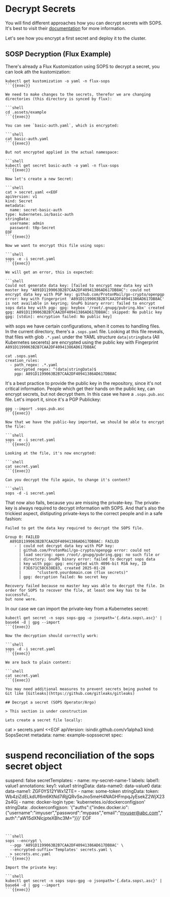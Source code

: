 # Decrypt Secrets

You will find different approaches how you can decrypt secrets with SOPS. It's best to visit their [documentation](https://getsops.io/) for more information.

Let's see how you encrypt a first secret and deploy it to the cluster.

## SOSP Decryption (Flux Example)

There's already a Flux Kustomization using SOPS to decrypt a secret, you can look ath the kustomization:

```shell
kubectl get kustomization -o yaml -n flux-sops
```{{exec}}

We need to make changes to the secrets, therefor we are changing directories (this directory is synced by flux):

```shell
cd .assets/example
```{{exec}}

You can see `basic-auth.yaml`, which is encrypted:

```shell
cat basic-auth.yaml
```{{exec}}

But not encrypted applied in the actual namespace:

```shell
kubectl get secret basic-auth -o yaml -n flux-sops
```{{exec}}

Now let's create a new Secret:

```shell
cat > secret.yaml <<EOF
apiVersion: v1
kind: Secret
metadata:
  name: secret-basic-auth
type: kubernetes.io/basic-auth
stringData:
  username: admin
  password: t0p-Secret
EOF
```{{exec}}

Now we want to encrypt this file using sops:

```shell
sops -e -i secret.yaml
```{{exec}}

We will get an error, this is expected:

```shell
Could not generate data key: [failed to encrypt new data key with master key "A891D1199063B2B7CAA2DF40941386AD617DB8AC": could not encrypt data key with PGP key: github.com/ProtonMail/go-crypto/openpgp error: key with fingerprint 'A891D1199063B2B7CAA2DF40941386AD617DB8AC' is not available in keyring; GnuPG binary error: failed to encrypt sops data key with pgp: gpg: keybox '/root/.gnupg/pubring.kbx' created
gpg: A891D1199063B2B7CAA2DF40941386AD617DB8AC: skipped: No public key
gpg: [stdin]: encryption failed: No public key]
```

with sops we have certain configurations, when it comes to handling files. In the current directory, there's a `.sops.yaml` file. Looking at this file reveals, that files with glob `.*.yaml` under the YAML structure `data|stringData` (All Kubernetes secerets) are encrypted using the public key with Fingerprint `A891D1199063B2B7CAA2DF40941386AD617DB8AC`

```shell
cat .sops.yaml 
creation_rules:
  - path_regex: .*.yaml
    encrypted_regex: ^(data|stringData)$
    pgp: A891D1199063B2B7CAA2DF40941386AD617DB8AC
```

It's a best practice to provide the public key in the repository, since it's not critical information. People which get their hands on the public key, can encrypt secrets, but not decrypt them. In this case we have a `.sops.pub.asc` file. Let's import it, since it's a PGP Publickey:

```shell
gpg --import .sops.pub.asc
```{{exec}}

Now that we have the public-key imported, we should be able to encrypt the file:

```shell
sops -e -i secret.yaml
```{{exec}}

Looking at the file, it's now encrypted:

```shell
cat secret.yaml
```{{exec}}

Can you decrypt the file again, to change it's content?

```shell
sops -d -i secret.yaml
```

That now also fails, because you are missing the private-key. The private-key is always required to decrypt information with SOPS. And that's also the trickiest aspect, distiputing private-keys to the correct people and in a safe fashion:

```shell
Failed to get the data key required to decrypt the SOPS file.

Group 0: FAILED
  A891D1199063B2B7CAA2DF40941386AD617DB8AC: FAILED
    - | could not decrypt data key with PGP key:
      | github.com/ProtonMail/go-crypto/openpgp error: could not
      | load secring: open /root/.gnupg/pubring.gpg: no such file or
      | directory; GnuPG binary error: failed to decrypt sops data
      | key with pgp: gpg: encrypted with 4096-bit RSA key, ID
      | F3E671C58C638E83, created 2025-01-28
      |       "cluster0.yourdomain.com (flux secrets)"
      | gpg: decryption failed: No secret key

Recovery failed because no master key was able to decrypt the file. In
order for SOPS to recover the file, at least one key has to be successful,
but none were.
```

In our case we can import the private-key from a Kubernetes secret:

```shell
kubectl get secret -n sops sops-gpg -o jsonpath='{.data.sops\.asc}' | base64 -d | gpg --import
```{{exec}}

Now the decryption should correctly work:

```shell
sops -d -i secret.yaml
```{{exec}}

We are back to plain content:

```shell
cat secret.yaml
```{{exec}}

You may need additional measures to prevent secrets being pushed to Git like [Gitleaks](https://github.com/gitleaks/gitleaks)

## Decrypt a secret (SOPS Operator/Argo)

> This section is under construction

Lets create a secret file locally:

```
cat > secrets.yaml <<EOF
apiVersion: isindir.github.com/v1alpha3
kind: SopsSecret
metadata:
  name: example-sopssecret
spec:
  # suspend reconciliation of the sops secret object
  suspend: false
  secretTemplates:
    - name: my-secret-name-1
      labels:
        label1: value1
      annotations:
        key1: value1
      stringData:
        data-name0: data-value0
      data:
        data-name1: ZGF0YS12YWx1ZTE=
    - name: some-token
      stringData:
        token: Wb4ziZdELkdUf6m6KtNd7iRjjQRvSeJno5meH4NAGHFmpqJyEsekZ2WjX232s4Gj
    - name: docker-login
      type: 'kubernetes.io/dockerconfigjson'
      stringData:
        .dockerconfigjson: '{"auths":{"index.docker.io":{"username":"imyuser","password":"mypass","email":"myuser@abc.com","auth":"aW15dXNlcjpteXBhc3M="}}}'
EOF
```{{copy}}


```shell
sops --encrypt \
  --pgp 'A891D1199063B2B7CAA2DF40941386AD617DB8AC' \
  --encrypted-suffix='Templates' secrets.yaml \
  > secrets.enc.yaml
```{{exec}}

Import the private key:

```shell
kubectl get secret -n sops sops-gpg -o jsonpath='{.data.sops\.asc}' | base64 -d | gpg --import
```{{exec}}





